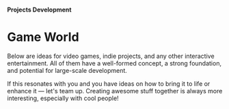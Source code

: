 #### Projects Development

# Game World

Below are ideas for video games, indie projects, and any other interactive entertainment. All of them have a well-formed concept, a strong foundation, and potential for large-scale development.

If this resonates with you and you have ideas on how to bring it to life or enhance it — let's team up. Creating awesome stuff together is always more interesting, especially with cool people!